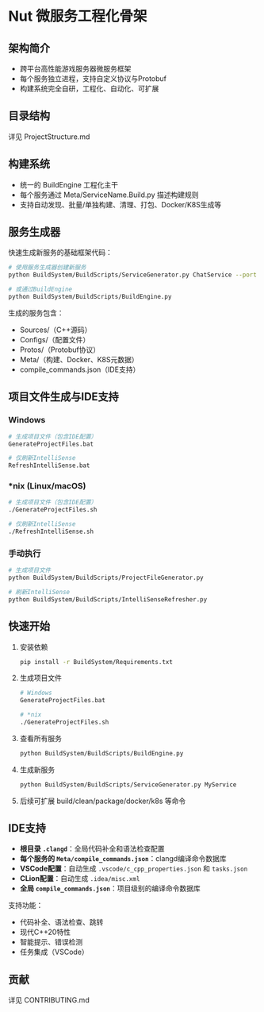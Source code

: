 # Nut 微服务工程化骨架

## 架构简介
- 跨平台高性能游戏服务器微服务框架
- 每个服务独立进程，支持自定义协议与Protobuf
- 构建系统完全自研，工程化、自动化、可扩展

## 目录结构
详见 ProjectStructure.md

## 构建系统
- 统一的 BuildEngine 工程化主干
- 每个服务通过 Meta/ServiceName.Build.py 描述构建规则
- 支持自动发现、批量/单独构建、清理、打包、Docker/K8S生成等

## 服务生成器
快速生成新服务的基础框架代码：

```bash
# 使用服务生成器创建新服务
python BuildSystem/BuildScripts/ServiceGenerator.py ChatService --port 50054

# 或通过BuildEngine
python BuildSystem/BuildScripts/BuildEngine.py
```

生成的服务包含：
- Sources/（C++源码）
- Configs/（配置文件）
- Protos/（Protobuf协议）
- Meta/（构建、Docker、K8S元数据）
- compile_commands.json（IDE支持）

## 项目文件生成与IDE支持

### Windows
```bash
# 生成项目文件（包含IDE配置）
GenerateProjectFiles.bat

# 仅刷新IntelliSense
RefreshIntelliSense.bat
```

### *nix (Linux/macOS)
```bash
# 生成项目文件（包含IDE配置）
./GenerateProjectFiles.sh

# 仅刷新IntelliSense
./RefreshIntelliSense.sh
```

### 手动执行
```bash
# 生成项目文件
python BuildSystem/BuildScripts/ProjectFileGenerator.py

# 刷新IntelliSense
python BuildSystem/BuildScripts/IntelliSenseRefresher.py
```

## 快速开始
1. 安装依赖
   ```bash
   pip install -r BuildSystem/Requirements.txt
   ```
2. 生成项目文件
   ```bash
   # Windows
   GenerateProjectFiles.bat
   
   # *nix
   ./GenerateProjectFiles.sh
   ```
3. 查看所有服务
   ```bash
   python BuildSystem/BuildScripts/BuildEngine.py
   ```
4. 生成新服务
   ```bash
   python BuildSystem/BuildScripts/ServiceGenerator.py MyService
   ```
5. 后续可扩展 build/clean/package/docker/k8s 等命令

## IDE支持
- **根目录 `.clangd`**：全局代码补全和语法检查配置
- **每个服务的 `Meta/compile_commands.json`**：clangd编译命令数据库
- **VSCode配置**：自动生成 `.vscode/c_cpp_properties.json` 和 `tasks.json`
- **CLion配置**：自动生成 `.idea/misc.xml`
- **全局 `compile_commands.json`**：项目级别的编译命令数据库

支持功能：
- 代码补全、语法检查、跳转
- 现代C++20特性
- 智能提示、错误检测
- 任务集成（VSCode）

## 贡献
详见 CONTRIBUTING.md 